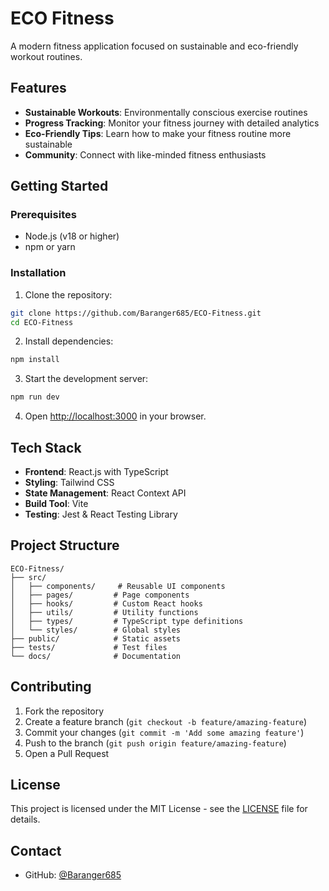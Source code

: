 # ECO Fitness

A modern fitness application focused on sustainable and eco-friendly workout routines.

## Features

- **Sustainable Workouts**: Environmentally conscious exercise routines
- **Progress Tracking**: Monitor your fitness journey with detailed analytics
- **Eco-Friendly Tips**: Learn how to make your fitness routine more sustainable
- **Community**: Connect with like-minded fitness enthusiasts

## Getting Started

### Prerequisites

- Node.js (v18 or higher)
- npm or yarn

### Installation

1. Clone the repository:
```bash
git clone https://github.com/Baranger685/ECO-Fitness.git
cd ECO-Fitness
```

2. Install dependencies:
```bash
npm install
```

3. Start the development server:
```bash
npm run dev
```

4. Open [http://localhost:3000](http://localhost:3000) in your browser.

## Tech Stack

- **Frontend**: React.js with TypeScript
- **Styling**: Tailwind CSS
- **State Management**: React Context API
- **Build Tool**: Vite
- **Testing**: Jest & React Testing Library

## Project Structure

```
ECO-Fitness/
├── src/
│   ├── components/     # Reusable UI components
│   ├── pages/         # Page components
│   ├── hooks/         # Custom React hooks
│   ├── utils/         # Utility functions
│   ├── types/         # TypeScript type definitions
│   └── styles/        # Global styles
├── public/            # Static assets
├── tests/             # Test files
└── docs/              # Documentation
```

## Contributing

1. Fork the repository
2. Create a feature branch (`git checkout -b feature/amazing-feature`)
3. Commit your changes (`git commit -m 'Add some amazing feature'`)
4. Push to the branch (`git push origin feature/amazing-feature`)
5. Open a Pull Request

## License

This project is licensed under the MIT License - see the [LICENSE](LICENSE) file for details.

## Contact

- GitHub: [@Baranger685](https://github.com/Baranger685) 